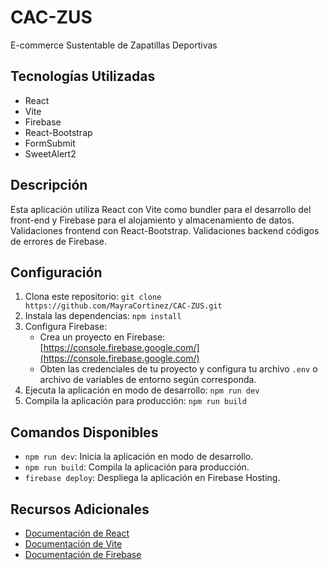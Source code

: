 # CAC-ZUS

E-commerce Sustentable de Zapatillas Deportivas 

## Tecnologías Utilizadas

- React
- Vite
- Firebase
- React-Bootstrap
- FormSubmit
- SweetAlert2

## Descripción

Esta aplicación utiliza React con Vite como bundler para el desarrollo del front-end y Firebase para el alojamiento y almacenamiento de datos.
Validaciones frontend con React-Bootstrap.
Validaciones backend códigos de errores de Firebase.

## Configuración

1. Clona este repositorio: `git clone https://github.com/MayraCortinez/CAC-ZUS.git`
2. Instala las dependencias: `npm install`
3. Configura Firebase:
    - Crea un proyecto en Firebase: [https://console.firebase.google.com/](https://console.firebase.google.com/)
    - Obten las credenciales de tu proyecto y configura tu archivo `.env` o archivo de variables de entorno según corresponda.
4. Ejecuta la aplicación en modo de desarrollo: `npm run dev`
5. Compila la aplicación para producción: `npm run build`

## Comandos Disponibles

- `npm run dev`: Inicia la aplicación en modo de desarrollo.
- `npm run build`: Compila la aplicación para producción.
- `firebase deploy`: Despliega la aplicación en Firebase Hosting.

## Recursos Adicionales

- [Documentación de React](https://es.reactjs.org/docs/getting-started.html)
- [Documentación de Vite](https://vitejs.dev/guide/)
- [Documentación de Firebase](https://firebase.google.com/docs)

